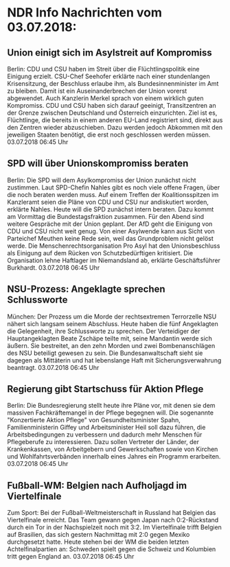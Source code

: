 # NDR Info Nachrichten vom 03.07.2018:


## Union einigt sich im Asylstreit auf Kompromiss
Berlin: CDU und CSU haben im Streit über die Flüchtlingspolitik eine Einigung erzielt. CSU-Chef Seehofer erklärte nach einer stundenlangen Krisensitzung, der Beschluss erlaube ihm, als Bundesinnenminister im Amt zu bleiben. Damit ist ein Auseinanderbrechen der Union vorerst abgewendet. Auch Kanzlerin Merkel sprach von einem wirklich guten Kompromiss. CDU und CSU haben sich darauf geeinigt, Transitzentren an der Grenze zwischen Deutschland und Österreich einzurichten. Ziel ist es, Flüchtlinge, die bereits in einem anderen EU-Land registriert sind, direkt aus den Zentren wieder abzuschieben. Dazu werden jedoch Abkommen mit den jeweiligen Staaten benötigt, die erst noch geschlossen werden müssen. 03.07.2018 06:45 Uhr 

## SPD will über Unionskompromiss beraten
Berlin:	Die SPD will dem Asylkompromiss der Union zunächst nicht zustimmen. Laut SPD-Chefin Nahles gibt es noch viele offene Fragen, über die noch beraten werden muss. Auf einem Treffen der Koalitionsspitzen im Kanzleramt seien die Pläne von CDU und CSU nur andiskutiert worden, erklärte Nahles. Heute will die SPD zunächst intern beraten. Dazu kommt am Vormittag die Bundestagsfraktion zusammen. Für den Abend sind weitere Gespräche mit der Union geplant. Der AfD geht die Einigung von CDU und CSU nicht weit genug. Von einer Asylwende kann aus Sicht von Parteichef Meuthen keine Rede sein, weil das Grundproblem nicht gelöst werde. Die Menschenrechtsorganisation Pro Asyl hat den Unionsbeschluss als Einigung auf dem Rücken von Schutzbedürftigen kritisiert. Die Organisation lehne Haftlager im Niemandsland ab, erklärte Geschäftsführer Burkhardt. 03.07.2018 06:45 Uhr 

## NSU-Prozess: Angeklagte sprechen Schlussworte
München: Der Prozess um die Morde der rechtsextremen Terrorzelle NSU nähert sich langsam seinem Abschluss. Heute haben die fünf Angeklagten die Gelegenheit, ihre Schlussworte zu sprechen. Der Verteidiger der Hauptangeklagten Beate Zschäpe teilte mit, seine Mandantin werde sich äußern. Sie bestreitet, an den zehn Morden und zwei Bombenanschlägen des NSU beteiligt gewesen zu sein. Die Bundesanwaltschaft sieht sie dagegen als Mittäterin und hat lebenslange Haft mit Sicherungsverwahrung beantragt. 03.07.2018 06:45 Uhr 

## Regierung gibt Startschuss für Aktion Pflege
Berlin: Die Bundesregierung stellt heute ihre Pläne vor, mit denen sie dem massiven Fachkräftemangel in der Pflege begegnen will. Die sogenannte "Konzertierte Aktion Pflege" von Gesundheitsminister Spahn, Familienministerin Giffey und Arbeitsminister Heil soll dazu führen, die Arbeitsbedingungen zu verbessern und dadurch mehr Menschen für Pflegeberufe zu interessieren. Dazu sollen Vertreter der Länder, der Krankenkassen, von Arbeitgebern und Gewerkschaften sowie von Kirchen und Wohlfahrtsverbänden innerhalb eines Jahres ein Programm erarbeiten. 03.07.2018 06:45 Uhr 

## Fußball-WM: Belgien nach Aufholjagd im Viertelfinale
Zum Sport: Bei der Fußball-Weltmeisterschaft in Russland hat Belgien das Viertelfinale erreicht. Das Team gewann gegen Japan nach 0:2-Rückstand durch ein Tor in der Nachspielzeit noch mit 3:2. Im Viertelfinale trifft Belgien auf Brasilien, das sich gestern Nachmittag mit 2:0 gegen Mexiko durchgesetzt hatte. Heute stehen bei der WM die beiden letzten Achtelfinalpartien an: Schweden spielt gegen die Schweiz und Kolumbien tritt gegen England an. 03.07.2018 06:45 Uhr 
